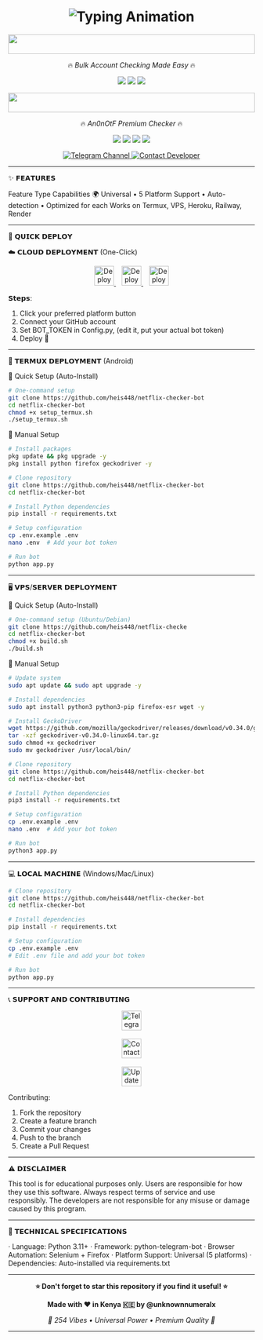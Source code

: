 <h1 align="center">
  <img src="https://readme-typing-svg.herokuapp.com?font=Fira+Code&size=25&duration=6000&color=00FF00&background=000000&center=true&vCenter=true&width=600&lines=🎬+𝗡𝗘𝗧𝗙𝗟𝗜𝗫+𝗖𝗛𝗘𝗖𝗞𝗘𝗥+𝗣𝗥𝗘𝗠𝗜𝗨𝗠+𝗦𝗖𝗥𝗜𝗣𝗧+⚡" alt="Typing Animation">
</h1>

<p align="center">
  <img src="https://i.imgur.com/dBaSKWF.gif" height="40" width="100%">
</p>

<p align="center">
🔥 <em>Bulk Account Checking Made Easy</em> 🔥
</p>

<p align="center">
  <img src="https://img.shields.io/badge/Version-2.0.0-red?style=flat&logo=telegram">
  <img src="https://img.shields.io/badge/Python-3.11+-blue?style=flat&logo=python">
  <img src="https://img.shields.io/badge/Status-ACTIVE-green?style=flat&logo=netflix">
</p>

<p align="center">
  <img src="https://i.imgur.com/dBaSKWF.gif" height="40" width="100%">
</p>

<p align="center">
🔥 <em>An0nOtF Premium Checker</em> 🔥
</p>

<p align="center">
  <img src="https://img.shields.io/badge/Version-3.0.0-red?style=flat&logo=telegram">
  <img src="https://img.shields.io/badge/Python-3.11+-blue?style=flat&logo=python">
  <img src="https://img.shields.io/badge/Platform-Universal-green?style=flat&logo=netflix">
  <img src="https://img.shields.io/badge/Status-ACTIVE-brightgreen?style=flat">
</p>

<p align="center">
  <a href="https://t.me/heistech" target="_blank">
    <img src="https://img.shields.io/badge/Join-Telegram_Channel-blue?style=for-the-badge&logo=telegram" alt="Telegram Channel">
  </a>
  <a href="https://t.me/unknownnumeralx" target="_blank">
    <img src="https://img.shields.io/badge/Contact-Developer-green?style=for-the-badge&logo=telegram" alt="Contact Developer">
  </a>
</p>

---

✨ 𝗙𝗘𝗔𝗧𝗨𝗥𝗘𝗦

Feature Type Capabilities
🌍 Universal • 5 Platform Support • Auto-detection • Optimized for each Works on Termux, VPS, Heroku, Railway, Render

---

🚀 𝗤𝗨𝗜𝗖𝗞 𝗗𝗘𝗣𝗟𝗢𝗬

☁️ 𝗖𝗟𝗢𝗨𝗗 𝗗𝗘𝗣𝗟𝗢𝗬𝗠𝗘𝗡𝗧 (One-Click)

<p align="center">
  <a href="https://heroku.com/deploy?template=https://github.com/heis448/netflix-checker-bot">
    <img src="https://www.herokucdn.com/deploy/button.svg" alt="Deploy to Heroku" height="40">
  </a>
  &nbsp;&nbsp;
  <a href="https://railway.app/template/your-template-id">
    <img src="https://railway.app/button.svg" alt="Deploy on Railway" height="40">
  </a>
  &nbsp;&nbsp;
  <a href="https://render.com/deploy">
    <img src="https://render.com/images/deploy-to-render-button.svg" alt="Deploy on Render" height="40">
  </a>
</p>

𝗦𝘁𝗲𝗽𝘀:

1. Click your preferred platform button
2. Connect your GitHub account
3. Set BOT_TOKEN in Config.py, (edit it, put your actual bot token) 
4. Deploy 🎉

---

📱 𝗧𝗘𝗥𝗠𝗨𝗫 𝗗𝗘𝗣𝗟𝗢𝗬𝗠𝗘𝗡𝗧 (Android)

🎯 Quick Setup (Auto-Install)

```bash
# One-command setup
git clone https://github.com/heis448/netflix-checker-bot
cd netflix-checker-bot
chmod +x setup_termux.sh
./setup_termux.sh
```

🔧 Manual Setup

```bash
# Install packages
pkg update && pkg upgrade -y
pkg install python firefox geckodriver -y

# Clone repository
git clone https://github.com/heis448/netflix-checker-bot
cd netflix-checker-bot

# Install Python dependencies
pip install -r requirements.txt

# Setup configuration
cp .env.example .env
nano .env  # Add your bot token

# Run bot
python app.py
```

---

🖥️ 𝗩𝗣𝗦/𝗦𝗘𝗥𝗩𝗘𝗥 𝗗𝗘𝗣𝗟𝗢𝗬𝗠𝗘𝗡𝗧

🎯 Quick Setup (Auto-Install)

```bash
# One-command setup (Ubuntu/Debian)
git clone https://github.com/heis448/netflix-checke
cd netflix-checker-bot
chmod +x build.sh
./build.sh
```

🔧 Manual Setup

```bash
# Update system
sudo apt update && sudo apt upgrade -y

# Install dependencies
sudo apt install python3 python3-pip firefox-esr wget -y

# Install GeckoDriver
wget https://github.com/mozilla/geckodriver/releases/download/v0.34.0/geckodriver-v0.34.0-linux64.tar.gz
tar -xzf geckodriver-v0.34.0-linux64.tar.gz
sudo chmod +x geckodriver
sudo mv geckodriver /usr/local/bin/

# Clone repository
git clone https://github.com/heis448/netflix-checker-bot
cd netflix-checker-bot

# Install Python dependencies
pip3 install -r requirements.txt

# Setup configuration
cp .env.example .env
nano .env  # Add your bot token

# Run bot
python3 app.py
```

---

💻 𝗟𝗢𝗖𝗔𝗟 𝗠𝗔𝗖𝗛𝗜𝗡𝗘 (Windows/Mac/Linux)

```bash
# Clone repository
git clone https://github.com/heis448/netflix-checker-bot
cd netflix-checker-bot

# Install dependencies
pip install -r requirements.txt

# Setup configuration
cp .env.example .env
# Edit .env file and add your bot token

# Run bot
python app.py
```

---

📞 𝗦𝗨𝗣𝗣𝗢𝗥𝗧 𝗔𝗡𝗗 𝗖𝗢𝗡𝗧𝗥𝗜𝗕𝗨𝗧𝗜𝗡𝗚

<p align="center">
  <a href="https://t.me/https://t.me/+NTvpFvT6cA8yODM0" target="_blank">
    <img src="https://img.shields.io/badge/📢_Join_Our_Channel-blue?style=for-the-badge&logo=telegram" alt="Telegram Channel" height="40">
  </a>
  <br><br>
  <a href="https://t.me/unknownnumeralx" target="_blank">
    <img src="https://img.shields.io/badge/👨‍💻_Contact_Developer-green?style=for-the-badge&logo=telegram" alt="Contact Developer" height="40">
  </a>
  <br><br>
  <a href="https://t.me/https://t.me/+VhwPKJBsyisyY2Q0" target="_blank">
    <img src="https://img.shields.io/badge/🔔_Get_Updates-orange?style=for-the-badge&logo=telegram" alt="Updates Channel" height="40">
  </a>
</p>

Contributing:

1. Fork the repository
2. Create a feature branch
3. Commit your changes
4. Push to the branch
5. Create a Pull Request

---

⚠️ 𝗗𝗜𝗦𝗖𝗟𝗔𝗜𝗠𝗘𝗥

This tool is for educational purposes only. Users are responsible for how they use this software. Always respect terms of service and use responsibly. The developers are not responsible for any misuse or damage caused by this program.

---

🎯 𝗧𝗘𝗖𝗛𝗡𝗜𝗖𝗔𝗟 𝗦𝗣𝗘𝗖𝗜𝗙𝗜𝗖𝗔𝗧𝗜𝗢𝗡𝗦

· Language: Python 3.11+
· Framework: python-telegram-bot
· Browser Automation: Selenium + Firefox
· Platform Support: Universal (5 platforms)
· Dependencies: Auto-installed via requirements.txt

---

<p align="center">
  <strong>⭐ Don't forget to star this repository if you find it useful! ⭐</strong>
</p>


<p align="center">
  <strong>Made with ❤️ in Kenya 🇰🇪 by @unknownnumeralx</strong>
</p>

<p align="center">
  <em>💎 254 Vibes • Universal Power • Premium Quality 💎</em>
</p>

---

